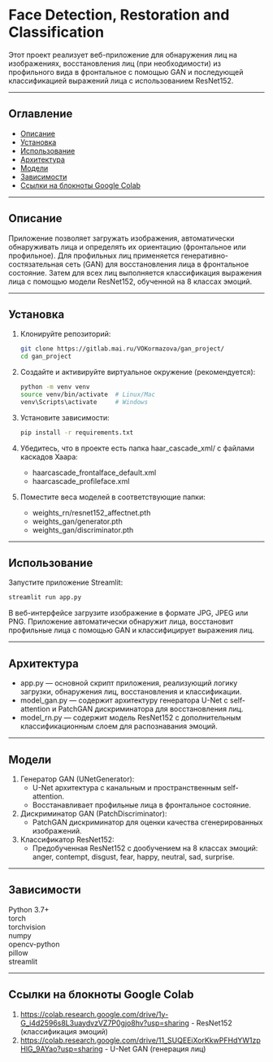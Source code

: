 # Face Detection, Restoration and Classification

Этот проект реализует веб-приложение для обнаружения лиц на изображениях, восстановления лиц (при необходимости)
из профильного вида в фронтальное с помощью GAN и последующей классификацией выражений лица с использованием ResNet152.

---

## Оглавление

- [Описание](#описание)
- [Установка](#установка)
- [Использование](#использование)
- [Архитектура](#архитектура)
- [Модели](#модели)
- [Зависимости](#зависимости)
- [Ссылки на блокноты Google Colab](#ссылкинаблокнотыGoogleColab)

---

## Описание

Приложение позволяет загружать изображения, автоматически обнаруживать лица и определять их ориентацию (фронтальное или
профильное). Для профильных лиц применяется генеративно-состязательная сеть (GAN) для восстановления лица в фронтальное
состояние. Затем для всех лиц выполняется классификация выражения лица с помощью модели ResNet152, обученной на 8 классах
эмоций.

---

## Установка

1. Клонируйте репозиторий:
   ```bash
   git clone https://gitlab.mai.ru/VOKormazova/gan_project/
   cd gan_project
   
2. Создайте и активируйте виртуальное окружение (рекомендуется):
   ```bash
   python -m venv venv
   source venv/bin/activate  # Linux/Mac
   venv\Scripts\activate     # Windows
   
3. Установите зависимости:
   ```bash
   pip install -r requirements.txt
   
4. Убедитесь, что в проекте есть папка haar_cascade_xml/ с файлами каскадов Хаара:
   - haarcascade_frontalface_default.xml
   - haarcascade_profileface.xml

5. Поместите веса моделей в соответствующие папки:
   - weights_rn/resnet152_affectnet.pth
   - weights_gan/generator.pth
   - weights_gan/discriminator.pth


---

## Использование

Запустите приложение Streamlit:
   ```bash
   streamlit run app.py
   ```


В веб-интерфейсе загрузите изображение в формате JPG, JPEG или PNG. Приложение автоматически обнаружит лица,
восстановит профильные лица с помощью GAN и классифицирует выражения лиц.


---

## Архитектура

   - app.py — основной скрипт приложения, реализующий логику загрузки, обнаружения лиц, восстановления и классификации.
   - model_gan.py — содержит архитектуру генератора U-Net с self-attention и PatchGAN дискриминатора для восстановления
     лиц.
   - model_rn.py — содержит модель ResNet152 с дополнительным классификационным слоем для распознавания эмоций.


---

## Модели

1. Генератор GAN (UNetGenerator):
   - U-Net архитектура с канальным и пространственным self-attention.
   - Восстанавливает профильные лица в фронтальное состояние.
2. Дискриминатор GAN (PatchDiscriminator):
   - PatchGAN дискриминатор для оценки качества сгенерированных изображений.
3. Классификатор ResNet152:
   - Предобученная ResNet152 с дообучением на 8 классах эмоций:
       anger, contempt, disgust, fear, happy, neutral, sad, surprise.


---

## Зависимости

Python 3.7+  
torch  
torchvision  
numpy  
opencv-python  
pillow  
streamlit  

---

## Ссылки на блокноты Google Colab

1. https://colab.research.google.com/drive/1y-G_i4d2596s8L3uaydvzVZ7P0gjo8hv?usp=sharing - ResNet152 (классификация эмоций)
2. https://colab.research.google.com/drive/11_SUQEEiXorKkwPFHdYW1zpHlG_9AYao?usp=sharing - U-Net GAN (генерация лиц)

